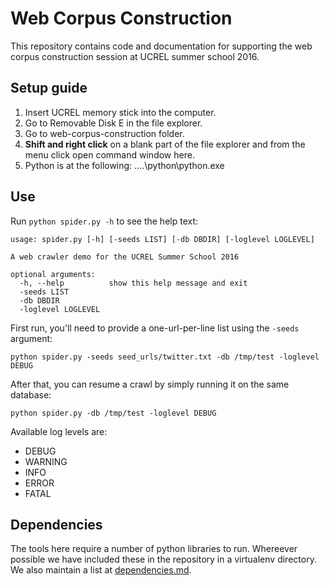 # Web Corpus Construction
This repository contains code and documentation for supporting the web corpus construction session at UCREL summer school 2016.

## Setup guide
1. Insert UCREL memory stick into the computer.
2. Go to Removable Disk E in the file explorer.
3. Go to web-corpus-construction folder.
4. __Shift and right click__ on a blank part of the file explorer and from the menu click open command window here.
5. Python is at the following: ..\..\python\python.exe


## Use
Run `python spider.py -h` to see the help text:

    usage: spider.py [-h] [-seeds LIST] [-db DBDIR] [-loglevel LOGLEVEL]

    A web crawler demo for the UCREL Summer School 2016

    optional arguments:
      -h, --help          show this help message and exit
      -seeds LIST
      -db DBDIR
      -loglevel LOGLEVEL

First run, you'll need to provide a one-url-per-line list using the `-seeds` argument:

    python spider.py -seeds seed_urls/twitter.txt -db /tmp/test -loglevel DEBUG

After that, you can resume a crawl by simply running it on the same database:

    python spider.py -db /tmp/test -loglevel DEBUG

Available log levels are:

 * DEBUG
 * WARNING
 * INFO
 * ERROR
 * FATAL


## Dependencies
The tools here require a number of python libraries to run.  Whereever possible we have included these in the repository in a virtualenv directory.  We also maintain a list at [dependencies.md](dependencies.md).

